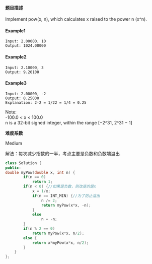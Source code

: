 #### **题目描述**
Implement pow(x, n), which calculates x raised to the power n (x^n).
#### **Example1**
```
Input: 2.00000, 10
Output: 1024.00000
```
#### **Example2**
```
Input: 2.10000, 3
Output: 9.26100
```
#### **Example3**
```
Input: 2.00000, -2
Output: 0.25000
Explanation: 2-2 = 1/22 = 1/4 = 0.25
```

Note:  
-100.0 < x < 100.0  
n is a 32-bit signed integer, within the range [−2^31, 2^31 − 1]

**难度系数**  

Medium

解法：每次减少指数的一半，考点主要是负数和负数端溢出

```c++
class Solution {
public:
double myPow(double x, int n) {
        if(n == 0)
            return 1;
        if(n < 0) {//如果是负数，则改变的是x
            x = 1/x;
            if(n == INT_MIN) {//为了防止溢出
                n /= 2;
                return myPow(x*x, -n);
            }
            else
                n = -n;
        }
        if(n % 2 == 0)
            return myPow(x*x, n/2);
        else {
            return x*myPow(x*x, n/2);
        }
    }
};
```
